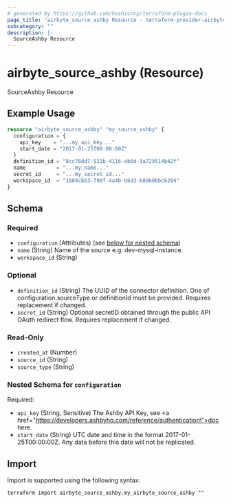 ```yaml
---
# generated by https://github.com/hashicorp/terraform-plugin-docs
page_title: "airbyte_source_ashby Resource - terraform-provider-airbyte"
subcategory: ""
description: |-
  SourceAshby Resource
---
```


# airbyte_source_ashby (Resource)

SourceAshby Resource

## Example Usage

```terraform
resource "airbyte_source_ashby" "my_source_ashby" {
  configuration = {
    api_key    = "...my_api_key..."
    start_date = "2017-01-25T00:00:00Z"
  }
  definition_id = "8cc76dd7-521b-4116-ab6d-3a729514b42f"
  name          = "...my_name..."
  secret_id     = "...my_secret_id..."
  workspace_id  = "1504cb53-798f-4a4b-b6d3-b8960bbc6204"
}
```

<!-- schema generated by tfplugindocs -->
## Schema

### Required

- `configuration` (Attributes) (see [below for nested schema](#nestedatt--configuration))
- `name` (String) Name of the source e.g. dev-mysql-instance.
- `workspace_id` (String)

### Optional

- `definition_id` (String) The UUID of the connector definition. One of configuration.sourceType or definitionId must be provided. Requires replacement if changed.
- `secret_id` (String) Optional secretID obtained through the public API OAuth redirect flow. Requires replacement if changed.

### Read-Only

- `created_at` (Number)
- `source_id` (String)
- `source_type` (String)

<a id="nestedatt--configuration"></a>
### Nested Schema for `configuration`

Required:

- `api_key` (String, Sensitive) The Ashby API Key, see <a href=\"https://developers.ashbyhq.com/reference/authentication\">doc</a> here.
- `start_date` (String) UTC date and time in the format 2017-01-25T00:00:00Z. Any data before this date will not be replicated.

## Import

Import is supported using the following syntax:

```shell
terraform import airbyte_source_ashby.my_airbyte_source_ashby ""
```
